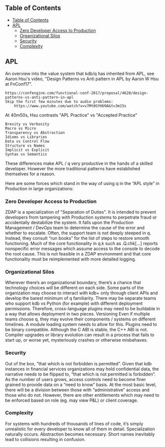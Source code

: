 <!-- START doctoc generated TOC please keep comment here to allow auto update -->
<!-- DON'T EDIT THIS SECTION, INSTEAD RE-RUN doctoc TO UPDATE -->
## Table of Contents

- [Table of Contents](#table-of-contents)
- [APL](#apl)
  - [Zero Developer Access to Production](#zero-developer-access-to-production)
  - [Organizational Silos](#organizational-silos)
  - [Security](#security)
  - [Complexity](#complexity)

<!-- END doctoc generated TOC please keep comment here to allow auto update -->

## APL

An overview into the value system that kdb/q has inherited from APL, see
Aaron Hsu's video, "Design Patterns vs Anti pattern in APL by Aaron W
Hsu at FnConf17".

    https://confengine.com/functional-conf-2017/proposal/4620/design-patterns-vs-anti-pattern-in-apl
    Skip the first few minutes due to audio problems:
        https://www.youtube.com/watch?v=v7Mt0GYHU9A&t=3m15s

At 40m50s, Hsu contrasts "APL Practice" vs "Accepted Practice"

    Brevity vs Verbosity
    Macro vs Micro
    Transparency vs Abstraction
    Idioms vs Libraries
    Data vs Control Flow
    Structure vs Names
    Implicit vs Explicit
    Syntax vs Semantics

These differences make APL / q very productive in the hands of a skilled
developer. However the more traditional patterns have established
themselves for a reason.

Here are some forces which stand in the way of using q in the “APL
style” in Production in large organizations:

### Zero Developer Access to Production

ZDAP is a specialization of "Separation of Duties". It is intended to
prevent developers from tampering with Production systems to perpetrate
fraud or accidentally destabilize the system. It falls upon the
Production Management / DevOps team to determine the cause of the error
and whether to escalate. Often, the support team is not deeply steeped
in q. Instead, they consult “run books” for the list of steps to restore
smooth functioning. Much of the core functionality in q.k such as
.Q.chk[…] reports nonspecific error messages which assume access to the
console to decode the root cause. This is not feasible in a ZDAP
environment and that core functionality must be reimplemented with more
detailed logging.

### Organizational Silos

Wherever there’s an organizational boundary, there’s a chance that
technology choices will be different on each side. Some parts of the
organization may choose to interact with kdb+ only through client APIs
and develop the barest minimum of q familiarity. There may be separate
teams who support kdb vs Python (for example) with different deployment
permissions. Therefore, cross-language plugins may need to be buildable
in a way that allows deployment in two pieces. Versioning Even if
multiple teams choose q, they may evolve their components / systems on
different timelines. A module loading system needs to allow for this.
Plugins need to be binary compatible. Although the C ABI is stable, the
C++ ABI is not. Compiler upgrades or library evolution can result in a
process that fails to start up, or worse yet, mysteriously crashes or
otherwise misbehaves.

### Security

Out of the box, “that which is not forbidden is permitted”. Given that
kdb instances in financial services organizations may hold confidential
data, the narrative needs to be flipped to, “that which is not permitted
is forbidden”. As the number of users grows, access controls need to
become finer grained to provide data on a “need to know” basis. At the
most basic level, there will be a division between those with
“administrative” access and those who do not. However, there are other
entitlements which may need to be enforced based on role (eg. may view
P&L) or client coverage.

### Complexity

For systems with hundreds of thousands of lines of code, it’s simply
unrealistic for every developer to know all of them in detail.
Specialization naturally occurs. Abstraction becomes necessary. Short
names inevitably lead to collisions resulting in confusion.
